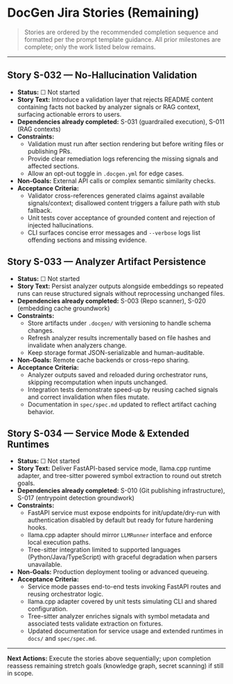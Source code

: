 # DocGen Jira Stories (Remaining)

> Stories are ordered by the recommended completion sequence and formatted per the prompt template guidance. All prior milestones are complete; only the work listed below remains.

---

## Story S-032 — No-Hallucination Validation
- **Status:** ☐ Not started
- **Story Text:** Introduce a validation layer that rejects README content containing facts not backed by analyzer signals or RAG context, surfacing actionable errors to users.
- **Dependencies already completed:** S-031 (guardrailed execution), S-011 (RAG contexts)
- **Constraints:**
  - Validation must run after section rendering but before writing files or publishing PRs.
  - Provide clear remediation logs referencing the missing signals and affected sections.
  - Allow an opt-out toggle in `.docgen.yml` for edge cases.
- **Non-Goals:** External API calls or complex semantic similarity checks.
- **Acceptance Criteria:**
  - Validator cross-references generated claims against available signals/context; disallowed content triggers a failure path with stub fallback.
  - Unit tests cover acceptance of grounded content and rejection of injected hallucinations.
  - CLI surfaces concise error messages and `--verbose` logs list offending sections and missing evidence.

## Story S-033 — Analyzer Artifact Persistence
- **Status:** ☐ Not started
- **Story Text:** Persist analyzer outputs alongside embeddings so repeated runs can reuse structured signals without reprocessing unchanged files.
- **Dependencies already completed:** S-003 (Repo scanner), S-020 (embedding cache groundwork)
- **Constraints:**
  - Store artifacts under `.docgen/` with versioning to handle schema changes.
  - Refresh analyzer results incrementally based on file hashes and invalidate when analyzers change.
  - Keep storage format JSON-serializable and human-auditable.
- **Non-Goals:** Remote cache backends or cross-repo sharing.
- **Acceptance Criteria:**
  - Analyzer outputs saved and reloaded during orchestrator runs, skipping recomputation when inputs unchanged.
  - Integration tests demonstrate speed-up by reusing cached signals and correct invalidation when files mutate.
  - Documentation in `spec/spec.md` updated to reflect artifact caching behavior.

## Story S-034 — Service Mode & Extended Runtimes
- **Status:** ☐ Not started
- **Story Text:** Deliver FastAPI-based service mode, llama.cpp runtime adapter, and tree-sitter powered symbol extraction to round out stretch goals.
- **Dependencies already completed:** S-010 (Git publishing infrastructure), S-017 (entrypoint detection groundwork)
- **Constraints:**
  - FastAPI service must expose endpoints for init/update/dry-run with authentication disabled by default but ready for future hardening hooks.
  - llama.cpp adapter should mirror `LLMRunner` interface and enforce local execution paths.
  - Tree-sitter integration limited to supported languages (Python/Java/TypeScript) with graceful degradation when parsers unavailable.
- **Non-Goals:** Production deployment tooling or advanced queueing.
- **Acceptance Criteria:**
  - Service mode passes end-to-end tests invoking FastAPI routes and reusing orchestrator logic.
  - llama.cpp adapter covered by unit tests simulating CLI and shared configuration.
  - Tree-sitter analyzer enriches signals with symbol metadata and associated tests validate extraction on fixtures.
  - Updated documentation for service usage and extended runtimes in `docs/` and `spec/spec.md`.

---

**Next Actions:** Execute the stories above sequentially; upon completion reassess remaining stretch goals (knowledge graph, secret scanning) if still in scope.
